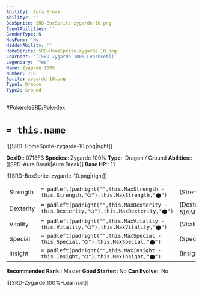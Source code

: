 ```yaml
---
Ability1: Aura Break
Ability2: ''
BoxSprite: SRD-BoxSprite-zygarde-10.png
EventAbilities: ''
GenderType: N
HasForm: 'No'
HiddenAbility: ''
HomeSprite: SRD-HomeSprite-zygarde-10.png
Learnset: '[[SRD-Zygarde 100%-Learnset]]'
Legendary: 'Yes'
Name: Zygarde 100%
Number: 718
Sprite: zygarde-10.png
Type1: Dragon
Type2: Ground
---
```


#PokeroleSRD/Pokedex

# `= this.name`

![[SRD-HomeSprite-zygarde-10.png|right]]

**DexID**:: 0718F3
**Species**:: Zygarde 100%
**Type**:: Dragon / Ground
**Abilities**:: [[SRD-Aura Break|Aura Break]]
**Base HP**:: 11

![[SRD-BoxSprite-zygarde-10.png|right]]

|           |                                                                                        |                                          |
| --------- | -------------------------------------------------------------------------------------- | ---------------------------------------- |
| Strength  | `= padleft(padright("",this.MaxStrength - this.Strength,"⭘"),this.MaxStrength,"⬤")`    | (Strength::6)/(MaxStrength::6)   |
| Dexterity | `= padleft(padright("",this.MaxDexterity - this.Dexterity,"⭘"),this.MaxDexterity,"⬤")` | (Dexterity:: 5)/(MaxDexterity::5) |
| Vitality  | `= padleft(padright("",this.MaxVitality - this.Vitality,"⭘"),this.MaxVitality,"⬤")`    | (Vitality::7)/(MaxVitality::7)   |
| Special   | `= padleft(padright("",this.MaxSpecial - this.Special,"⭘"),this.MaxSpecial,"⬤")`       | (Special::5)/(MaxSpecial::5)     |
| Insight   | `= padleft(padright("",this.MaxInsight - this.Insight,"⭘"),this.MaxInsight,"⬤")`       | (Insight::6)/(MaxInsight::6)     |

**Recommended Rank**:: Master
**Good Starter**:: No
**Can Evolve**:: No

![[SRD-Zygarde 100%-Learnset]]